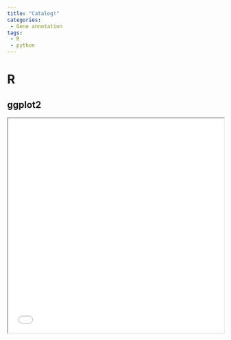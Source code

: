 ```yaml
---
title: "Catalog!"
categories: 
 - Gene annotation
tags: 
 - R
 - python
---
```


# R
## ggplot2
<iframe src="./ggplot2_实例.htm" width="100%" height="500px"></iframe>
<!-- <div id="html-content"></div> -->

<script src="https://giscus.app/client.js"
        data-repo="mengqy2022/mengqy2022.github.io"
        data-repo-id="R_kgDONFQ-nw"
        data-category="Announcements"
        data-category-id="DIC_kwDONFQ-n84CjtiY"
        data-mapping="pathname"
        data-strict="0"
        data-reactions-enabled="1"
        data-emit-metadata="0"
        data-input-position="bottom"
        data-theme="dark_high_contrast"
        data-lang="zh-CN"
        crossorigin="anonymous"
        async>
</script>

<!-- <script>
  fetch('./assets/ggplot2_实例.htm')
    .then(response => response.text())
    .then(data => {
      document.getElementById('html-content').innerHTML = data;
    });
</script> -->